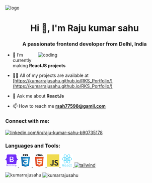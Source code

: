 <!--## Hi there 👋-->

<!--
**kumarrajusahu/kumarrajusahu** is a ✨ _special_ ✨ repository because its `README.md` (this file) appears on your GitHub profile.

Here are some ideas to get you started:

- 🔭 I’m currently working on ...
- 🌱 I’m currently learning ...
- 👯 I’m looking to collaborate on ...
- 🤔 I’m looking for help with ...
- 💬 Ask me about ...
- 📫 How to reach me: ...
- 😄 Pronouns: ...
- ⚡ Fun fact: ...
-->
![logo]()

 <h1 align="center">Hi 👋, I'm Raju kumar sahu</h1>
<h3 align="center">A passionate frontend developer from Delhi, India</h3>
<img align="right" width="400" style="margin-bottom:1em" src="https://media1.giphy.com/media/bGgsc5mWoryfgKBx1u/giphy.gif" alt="coding">

- 🌱 I’m currently making **ReactJS projects**

- 👨‍💻 All of my projects are available at [https://kumarrajusahu.github.io/RKS_Portfolio/](https://kumarrajusahu.github.io/RKS_Portfolio/)

- 💬 Ask me about **ReactJs**

- 📫 How to reach me **rsah77598@gamil.com**

<h3 align="left">Connect with me:</h3>
<p align="left">
<a href="https://linkedin.com/in/linkedin.com/in/raju-kumar-sahu-b90735178" target="blank"><img align="center" src="https://raw.githubusercontent.com/rahuldkjain/github-profile-readme-generator/master/src/images/icons/Social/linked-in-alt.svg" alt="linkedin.com/in/raju-kumar-sahu-b90735178" height="30" width="40" /></a>
</p>

<h3 align="left">Languages and Tools:</h3>
<p align="left"> <a href="https://getbootstrap.com" target="_blank" rel="noreferrer"> <img src="https://raw.githubusercontent.com/devicons/devicon/master/icons/bootstrap/bootstrap-plain-wordmark.svg" alt="bootstrap" width="40" height="40"/> </a> <a href="https://www.w3schools.com/css/" target="_blank" rel="noreferrer"> <img src="https://raw.githubusercontent.com/devicons/devicon/master/icons/css3/css3-original-wordmark.svg" alt="css3" width="40" height="40"/> </a> <a href="https://www.w3.org/html/" target="_blank" rel="noreferrer"> <img src="https://raw.githubusercontent.com/devicons/devicon/master/icons/html5/html5-original-wordmark.svg" alt="html5" width="40" height="40"/> </a> <a href="https://developer.mozilla.org/en-US/docs/Web/JavaScript" target="_blank" rel="noreferrer"> <img src="https://raw.githubusercontent.com/devicons/devicon/master/icons/javascript/javascript-original.svg" alt="javascript" width="40" height="40"/> </a> <a href="https://reactjs.org/" target="_blank" rel="noreferrer"> <img src="https://raw.githubusercontent.com/devicons/devicon/master/icons/react/react-original-wordmark.svg" alt="react" width="40" height="40"/> </a> <a href="https://tailwindcss.com/" target="_blank" rel="noreferrer"> <img src="https://www.vectorlogo.zone/logos/tailwindcss/tailwindcss-icon.svg" alt="tailwind" width="40" height="40"/> </a> </p>

<p><img align="left" src="https://github-readme-stats.vercel.app/api/top-langs?username=kumarrajusahu&show_icons=true&locale=en&layout=compact" alt="kumarrajusahu" /></p>

<p>&nbsp;<img align="center" src="https://github-readme-stats.vercel.app/api?username=kumarrajusahu&show_icons=true&locale=en" alt="kumarrajusahu" /></p>
